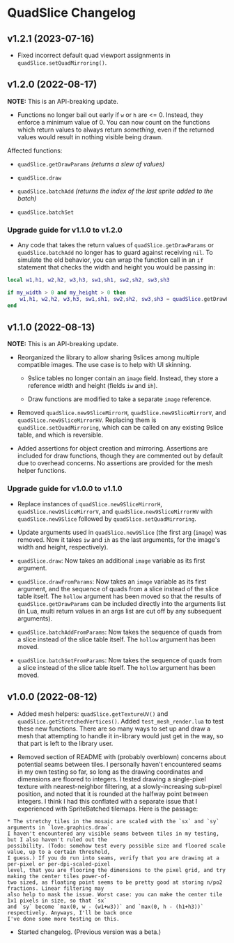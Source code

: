 # QuadSlice Changelog


## v1.2.1 (2023\-07\-16)

* Fixed incorrect default quad viewport assignments in `quadSlice.setQuadMirroring()`.


## v1.2.0 (2022\-08\-17)

**NOTE:** This is an API-breaking update.

* Functions no longer bail out early if `w` or `h` are <= 0. Instead, they enforce a minimum value of 0. You can now count on the functions which return values to always return *something*, even if the returned values would result in nothing visible being drawn.

Affected functions:

  * `quadSlice.getDrawParams` *(returns a slew of values)*

  * `quadSlice.draw`

  * `quadSlice.batchAdd` *(returns the index of the last sprite added to the batch)*

  * `quadSlice.batchSet`


### Upgrade guide for v1.1.0 to v1.2.0

* Any code that takes the return values of `quadSlice.getDrawParams` or `quadSlice.batchAdd` no longer has to guard against receiving `nil`. To simulate the old behavior, you can wrap the function call in an `if` statement that checks the width and height you would be passing in:


```lua
local w1,h1, w2,h2, w3,h3, sw1,sh1, sw2,sh2, sw3,sh3

if my_width > 0 and my_height > 0 then
	w1,h1, w2,h2, w3,h3, sw1,sh1, sw2,sh2, sw3,sh3 = quadSlice.getDrawParams(my_slice, my_width, my_height)
end
```


## v1.1.0 (2022\-08\-13)

**NOTE:** This is an API-breaking update.

* Reorganized the library to allow sharing 9slices among multiple compatible images. The use case is to help with UI skinning.

  * 9slice tables no longer contain an `image` field. Instead, they store a reference width and height (fields `iw` and `ih`).

  * Draw functions are modified to take a separate `image` reference.

* Removed `quadSlice.new9SliceMirrorH`, `quadSlice.new9SliceMirrorV`, and `quadSlice.new9SliceMirrorHV`. Replacing them is `quadSlice.setQuadMirroring`, which can be called on any existing 9slice table, and which is reversible.

* Added assertions for object creation and mirroring. Assertions are included for draw functions, though they are commented out by default due to overhead concerns. No assertions are provided for the mesh helper functions.


### Upgrade guide for v1.0.0 to v1.1.0

* Replace instances of `quadSlice.new9SliceMirrorH`, `quadSlice.new9SliceMirrorV`, and `quadSlice.new9SliceMirrorHV` with `quadSlice.new9Slice` followed by `quadSlice.setQuadMirroring`.

* Update arguments used in `quadSlice.new9Slice` (the first arg (`image`) was removed. Now it takes `iw` and `ih` as the last arguments, for the image's width and height, respectively).

* `quadSlice.draw`: Now takes an additional `image` variable as its first argument.

* `quadSlice.drawFromParams`: Now takes an `image` variable as its first argument, and the sequence of quads from a slice instead of the slice table itself. The `hollow` argument has been moved so that the results of `quadSlice.getDrawParams` can be included directly into the arguments list (in Lua, multi return values in an args list are cut off by any subsequent arguments).

* `quadSlice.batchAddFromParams`: Now takes the sequence of quads from a slice instead of the slice table itself. The `hollow` argument has been moved.

* `quadSlice.batchSetFromParams`: Now takes the sequence of quads from a slice instead of the slice table itself. The `hollow` argument has been moved.


## v1.0.0 (2022\-08\-12)

* Added mesh helpers: `quadSlice.getTextureUV()` and `quadSlice.getStretchedVertices()`. Added `test_mesh_render.lua` to test these new functions. There are so many ways to set up and draw a mesh that attempting to handle it in-library would just get in the way, so that part is left to the library user.

* Removed section of README with (probably overblown) concerns about potential seams between tiles. I personally haven't encountered seams in my own testing so far, so long as the drawing coordinates and dimensions are floored to integers. I tested drawing a single-pixel texture with nearest-neighbor filtering, at a slowly-increasing sub-pixel position, and noted that it is rounded at the halfway point between integers. I think I had this conflated with a separate issue that I experienced with SpriteBatched tilemaps. Here is the passage:

```
* The stretchy tiles in the mosaic are scaled with the `sx` and `sy` arguments in `love.graphics.draw`.
I haven't encountered any visible seams between tiles in my testing, but I also haven't ruled out the
possibility. (Todo: somehow test every possible size and floored scale value, up to a certain threshold,
I guess.) If you do run into seams, verify that you are drawing at a per-pixel or per-dpi-scaled-pixel
level, that you are flooring the dimensions to the pixel grid, and try making the center tiles power-of-
two sized, as floating point seems to be pretty good at storing n/po2 fractions. Linear filtering may
also help to mask the issue. Worst case: you can make the center tile 1x1 pixels in size, so that `sx`
and `sy` become `max(0, w - (w1+w3))` and `max(0, h - (h1+h3))` respectively. Anyways, I'll be back once
I've done some more testing on this.
```

* Started changelog. (Previous version was a beta.)
